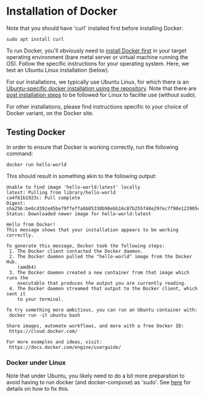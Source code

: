 # Installation of Docker

Note that you should have 'curl' installed first before installing Docker:

```
sudo apt install curl
```

To run Docker, you'll obviously need to [install Docker first](https://docs.docker.com/engine/installation/) 
in your target operating environment (bare metal server or virtual machine running the OS). Follow the specific 
instructions for your operating system. Here, we test an Ubuntu Linux installation (below).

For our installations, we typically use Ubuntu Linux, for which there is an 
[Ubuntu-specific docker installation using the repository](https://docs.docker.com/engine/installation/linux/docker-ce/ubuntu/#install-using-the-repository).
Note that there are [post installation steps](https://docs.docker.com/install/linux/linux-postinstall/) to be 
followed for Linux to facilite use (without sudo).

For other installations, please find instructions specific to your choice of Docker variant, on the Docker site.

## Testing Docker

In order to ensure that Docker is working correctly, run the following command:

```
docker run hello-world
```

This should result in something akin to the following output:

```
Unable to find image 'hello-world:latest' locally
latest: Pulling from library/hello-world
ca4f61b1923c: Pull complete
Digest: sha256:be0cd392e45be79ffeffa6b05338b98ebb16c87b255f48e297ec7f98e123905c
Status: Downloaded newer image for hello-world:latest

Hello from Docker!
This message shows that your installation appears to be working correctly.

To generate this message, Docker took the following steps:
 1. The Docker client contacted the Docker daemon.
 2. The Docker daemon pulled the "hello-world" image from the Docker Hub.
    (amd64)
 3. The Docker daemon created a new container from that image which runs the
    executable that produces the output you are currently reading.
 4. The Docker daemon streamed that output to the Docker client, which sent it
    to your terminal.

To try something more ambitious, you can run an Ubuntu container with:
 docker run -it ubuntu bash

Share images, automate workflows, and more with a free Docker ID:
 https://cloud.docker.com/

For more examples and ideas, visit:
 https://docs.docker.com/engine/userguide/
```

### Docker under Linux

Note that under Ubuntu, you likely need to do a bit more preparation to avoid having to run docker (and docker-compose) 
as 'sudo'. See [here](https://docs.docker.com/install/linux/linux-postinstall/) for details on how to fix this.
